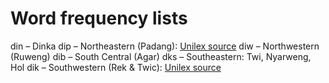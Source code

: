 # Word frequency lists

din – Dinka
dip – Northeastern (Padang): [Unilex source](https://github.com/unicode-org/unilex/blob/master/data/frequency/dip.txt)
diw – Northwestern (Ruweng)
dib – South Central (Agar)
dks – Southeastern: Twi, Nyarweng, Hol
dik – Southwestern (Rek & Twic): [Unilex source](https://github.com/unicode-org/unilex/blob/master/data/frequency/din.txt)


